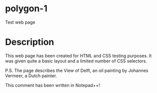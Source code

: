 # polygon-1
Test web page

# Description
This web page has been created for HTML and CSS testing purposes. It was given quite a basic layout and a limited number of CSS selectors.

P.S. The page describes the View of Delft, an oil painting by Johannes Vermeer, a Dutch painter.

This comment has been written in Notepad++!
